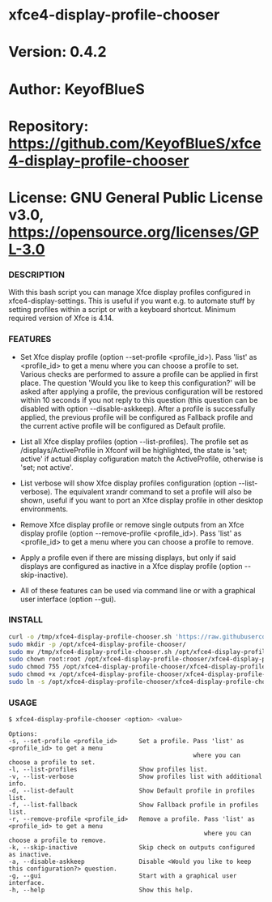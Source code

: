 # xfce4-display-profile-chooser

# Version:    0.4.2
# Author:     KeyofBlueS
# Repository: https://github.com/KeyofBlueS/xfce4-display-profile-chooser
# License:    GNU General Public License v3.0, https://opensource.org/licenses/GPL-3.0

### DESCRIPTION
With this bash script you can manage Xfce display profiles configured in xfce4-display-settings.
This is useful if you want e.g. to automate stuff by setting profiles within a script or with a keyboard shortcut.
Minimum required version of Xfce is 4.14.

### FEATURES
- Set Xfce display profile (option --set-profile <profile_id>). Pass 'list' as <profile_id> to get a menu where you can choose a profile to set.
Various checks are performed to assure a profile can be applied in first place.
The question 'Would you like to keep this configuration?' will be asked after applying a profile, the previous configuration will be restored within 10 seconds if you not reply to this question (this question can be disabled with option --disable-askkeep).
After a profile is successfully applied, the previous profile will be configured as Fallback profile and the current active profile will be configured as Default profile.

- List all Xfce display profiles (option --list-profiles). The profile set as /displays/ActiveProfile in Xfconf will be highlighted, the state is 'set; active' if actual display cofiguration match the ActiveProfile, otherwise is 'set; not active'.

- List verbose will show Xfce display profiles configuration (option --list-verbose). The equivalent xrandr command to set a profile will also be shown, useful if you want to port an Xfce display profile in other desktop environments.

- Remove Xfce display profile or remove single outputs from an Xfce display profile (option --remove-profile <profile_id>). Pass 'list' as <profile_id> to get a menu where you can choose a profile to remove.

- Apply a profile even if there are missing displays, but only if said displays are configured as inactive in a Xfce display profile (option --skip-inactive).

- All of these features can be used via command line or with a graphical user interface (option --gui).

### INSTALL
```sh
curl -o /tmp/xfce4-display-profile-chooser.sh 'https://raw.githubusercontent.com/KeyofBlueS/xfce4-display-profile-chooser/master/xfce4-display-profile-chooser.sh'
sudo mkdir -p /opt/xfce4-display-profile-chooser/
sudo mv /tmp/xfce4-display-profile-chooser.sh /opt/xfce4-display-profile-chooser/
sudo chown root:root /opt/xfce4-display-profile-chooser/xfce4-display-profile-chooser.sh
sudo chmod 755 /opt/xfce4-display-profile-chooser/xfce4-display-profile-chooser.sh
sudo chmod +x /opt/xfce4-display-profile-chooser/xfce4-display-profile-chooser.sh
sudo ln -s /opt/xfce4-display-profile-chooser/xfce4-display-profile-chooser.sh /usr/local/bin/xfce4-display-profile-chooser
```
### USAGE
```sh
$ xfce4-display-profile-chooser <option> <value>
```
```
Options:
-s, --set-profile <profile_id>      Set a profile. Pass 'list' as <profile_id> to get a menu
                                                   where you can choose a profile to set.
-l, --list-profiles                 Show profiles list.
-v, --list-verbose                  Show profiles list with additional info.
-d, --list-default                  Show Default profile in profiles list.
-f, --list-fallback                 Show Fallback profile in profiles list.
-r, --remove-profile <profile_id>   Remove a profile. Pass 'list' as <profile_id> to get a menu
                                                      where you can choose a profile to remove.
-k, --skip-inactive                 Skip check on outputs configured as inactive.
-a, --disable-askkeep               Disable <Would you like to keep this configuration?> question.
-g, --gui                           Start with a graphical user interface.
-h, --help                          Show this help.
```
